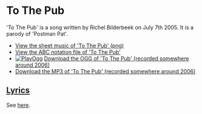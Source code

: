 # To The Pub

'To The Pub' is a song written by Richel Bilderbeek on July 7th 2005.
It is a parody of 'Postman Pat'.

- [View the sheet music of 'To The Pub' (png)](42_to_the_pub.png)
- [View the ABC notation file of 'To The Pub'](42_to_the_pub.abc)
- [![PlayOgg](http://static.fsf.org/playogg/Play_ogg_80x15.png "I support PlayOgg!")](http://playogg.org) [Download the OGG of 'To The Pub' (recorded somewhere around 2006)](http://www.richelbilderbeek.nl/CD05_20ToThePub.ogg)
- [Download the MP3 of 'To The Pub' (recorded somewhere around 2006)](http://www.richelbilderbeek.nl/CD05_20ToThePub.mp3)

## [Lyrics](42_to_the_pub.txt)

See [here](42_to_the_pub.txt).
